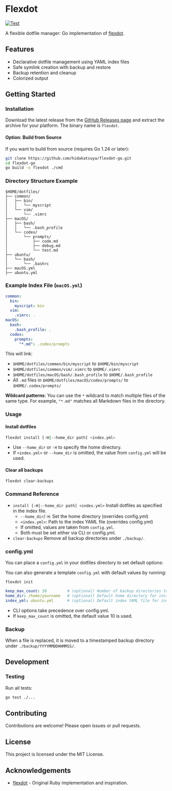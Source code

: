 # Flexdot

[![Test](https://github.com/hidakatsuya/flexdot-go/actions/workflows/test.yml/badge.svg)](https://github.com/hidakatsuya/flexdot-go/actions/workflows/test.yml)

A flexible dotfile manager: Go implementation of [flexdot](https://github.com/hidakatsuya/flexdot).

## Features

- Declarative dotfile management using YAML index files
- Safe symlink creation with backup and restore
- Backup retention and cleanup
- Colorized output

## Getting Started

### Installation

Download the latest release from the [GitHub Releases page](https://github.com/hidakatsuya/flexdot-go/releases) and extract the archive for your platform. The binary name is `flexdot`.

#### Option: Build from Source

If you want to build from source (requires Go 1.24 or later):

```sh
git clone https://github.com/hidakatsuya/flexdot-go.git
cd flexdot-go
go build -o flexdot ./cmd
```

### Directory Structure Example

```
$HOME/dotfiles/
├── common/
│   ├── bin/
│   │   └── myscript
│   └── vim/
│       └── .vimrc
├── macOS/
│   ├── bash/
│   │   └── .bash_profile
│   └── codex/
│       └── prompts/
│           ├── code.md
│           ├── debug.md
│           └── test.md
├── ubuntu/
│   └── bash/
│       └── .bashrc
├── macOS.yml
├── ubuntu.yml
```

### Example Index File (`macOS.yml`)

```yaml
common:
  bin:
    myscript: bin
  vim:
    .vimrc: .
macOS:
  bash:
    .bash_profile: .
  codex:
    prompts:
      "*.md": .codex/prompts
```

This will link:
- `$HOME/dotfiles/common/bin/myscript` to `$HOME/bin/myscript`
- `$HOME/dotfiles/common/vim/.vimrc` to `$HOME/.vimrc`
- `$HOME/dotfiles/macOS/bash/.bash_profile` to `$HOME/.bash_profile`
- All `.md` files in `$HOME/dotfiles/macOS/codex/prompts/` to `$HOME/.codex/prompts/`

**Wildcard patterns**: You can use the `*` wildcard to match multiple files of the same type. For example, `"*.md"` matches all Markdown files in the directory.

### Usage

#### Install dotfiles

```sh
flexdot install [-H|--home_dir path] <index.yml>
```

- Use `--home_dir` or `-H` to specify the home directory.
- If `<index.yml>` or `--home_dir` is omitted, the value from `config.yml` will be used.

#### Clear all backups

```sh
flexdot clear-backups
```

### Command Reference

- `install [-H|--home_dir path] <index.yml>`
  Install dotfiles as specified in the index file.
  - `--home_dir`/`-H`: Set the home directory (overrides config.yml)
  - `<index.yml>`: Path to the index YAML file (overrides config.yml)
  - If omitted, values are taken from `config.yml`.
  - Both must be set either via CLI or config.yml.
- `clear-backups`
  Remove all backup directories under `./backup/`.

### config.yml

You can place a `config.yml` in your dotfiles directory to set default options:

You can also generate a template `config.yml` with default values by running:

```
flexdot init
```

```yaml
keep_max_count: 10         # (optional) Number of backup directories to keep (default: 10)
home_dir: /home/yourname   # (optional) Default home directory for install command
index_yml: ubuntu.yml      # (optional) Default index YAML file for install command
```

- CLI options take precedence over config.yml.
- If `keep_max_count` is omitted, the default value 10 is used.

### Backup

When a file is replaced, it is moved to a timestamped backup directory under `./backup/YYYYMMDDHHMMSS/`.

## Development

### Testing

Run all tests:

```sh
go test ./...
```

## Contributing

Contributions are welcome! Please open issues or pull requests.

## License

This project is licensed under the MIT License.

## Acknowledgements

- [flexdot](https://github.com/hidakatsuya/flexdot) - Original Ruby implementation and inspiration.
